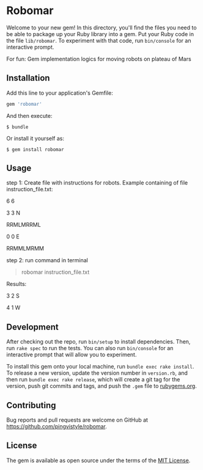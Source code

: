 # Robomar

Welcome to your new gem! In this directory, you'll find the files you need to be able to package up your Ruby library into a gem. Put your Ruby code in the file `lib/robomar`. To experiment with that code, run `bin/console` for an interactive prompt.

For fun: Gem implementation logics for moving robots on plateau of Mars

## Installation

Add this line to your application's Gemfile:

```ruby
gem 'robomar'
```

And then execute:

    $ bundle

Or install it yourself as:

    $ gem install robomar

## Usage

step 1:
Create file with instructions for robots.
Example containing of file instruction_file.txt:

6 6


3 3 N 

RRMLMRRML

0 0 E

RRMMLMRMM

step 2:
run command in terminal
>robomar instruction_file.txt

Results: 

3 2 S

4 1 W

## Development

After checking out the repo, run `bin/setup` to install dependencies. Then, run `rake spec` to run the tests. You can also run `bin/console` for an interactive prompt that will allow you to experiment.

To install this gem onto your local machine, run `bundle exec rake install`. To release a new version, update the version number in `version.rb`, and then run `bundle exec rake release`, which will create a git tag for the version, push git commits and tags, and push the `.gem` file to [rubygems.org](https://rubygems.org).

## Contributing

Bug reports and pull requests are welcome on GitHub at https://github.com/pingvistyle/robomar.


## License

The gem is available as open source under the terms of the [MIT License](http://opensource.org/licenses/MIT).

